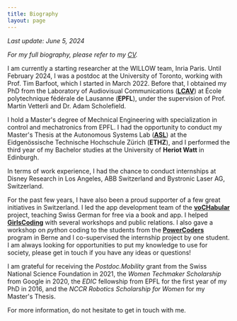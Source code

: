 ```yaml
---
title: Biography
layout: page
---
```


*Last update: June 5, 2024*

*For my full biography, please refer to my [CV](assets/pdfs/cv_website.pdf).*

I am currently a starting researcher at the WILLOW team, Inria Paris. Until February 2024, I was a postdoc at the University of Toronto, working with Prof. Tim Barfoot, which I started in March 2022. Before that, I obtained my PhD from the Laboratory of Audiovisual Communications ([**LCAV**](https://lcav.epfl.ch)) at École polytechnique fédérale de Lausanne (**EPFL**), under the supervision of Prof. Martin Vetterli and Dr. Adam Scholefield.

I hold a Master's degree of Mechnical Engineering with specialization in control and mechatronics from EPFL. I had the opportunity to conduct my Master's Thesis at the Autonomous Systems Lab ([**ASL**](https://asl.ethz.ch)) at the Eidgenössische Technische Hochschule Zürich (**ETHZ**), and I performed the third year of my Bachelor studies at the University of **Heriot Watt** in Edinburgh.  

In terms of work experience, I had the chance to conduct internships at Disney Research in Los Angeles, ABB Switzerland and Bystronic Laser AG, Switzerland. 

For the past few years, I have also been a proud supporter of a few great initiatives in Switzerland. I led the app development team of the [**voCHabular**](https://vochabular.ch) project, teaching Swiss German for free via a book and app. I helped [**GirlsCoding**](https://girlscoding.org) with several workshops and public relations. I also gave a workshop on *python* coding to the students from the [**PowerCoders**](https://powercoders.ch) program in Berne and I co-supervised the internship project by one student. I am always looking for opportunities to put my knowledge to use for society, please get in touch if you have any ideas or questions! 

I am grateful for receiving the *Postdoc.Mobility* grant from the Swiss National Science Foundation in 2021, the *Women Techmaker Scholarship* from Google in 2020, the *EDIC* fellowship from EPFL for the first year of my PhD in 2016, and the *NCCR Robotics Scholarship for Women* for my Master's Thesis.  

For more information, do not hesitate to get in touch with me.

